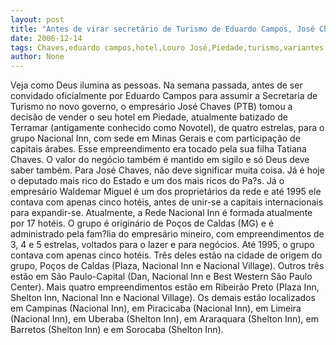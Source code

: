 ```yaml
---
layout: post
title: "Antes de virar secretário de Turismo de Eduardo Campos, José Chaves vendeu hotel da fam?lia em Piedade"
date: 2006-12-14
tags: Chaves,eduardo campos,hotel,Louro José,Piedade,turismo,variantes
author: None
---
```

Veja como Deus ilumina as pessoas. 
Na semana passada, antes de ser convidado oficialmente por Eduardo Campos para assumir a Secretaria de Turismo no novo governo, o empresário José Chaves (PTB) tomou a decisão de vender o seu hotel em Piedade, atualmente batizado de Terramar (antigamente conhecido como Novotel), de quatro estrelas, para o grupo Nacional Inn, com sede em Minas Gerais e com participação de capitais árabes. 
Esse empreendimento era tocado pela sua filha Tatiana Chaves.
O valor do negócio também é mantido em sigilo e só Deus deve saber também. Para José Chaves, não deve significar muita coisa. Já é hoje o deputado mais rico do Estado e um dos mais ricos do Pa?s.
Já o empresário Waldemar Miguel é um dos proprietários da rede e até 1995 ele contava com apenas cinco hotéis, antes de unir-se a capitais internacionais para expandir-se.
Atualmente, a Rede Nacional Inn é formada atualmente por 17 hotéis.
O grupo é originário de Poços de Caldas (MG) e é administrado pela fam?lia do empresário mineiro, com empreendimentos de 3, 4 e 5 estrelas, voltados para o lazer e para negócios. Até 1995, o grupo contava com apenas cinco hotéis.
Três deles estão na cidade de origem do grupo, Poços de Caldas (Plaza, Nacional Inn e Nacional Village).
Outros três estão em São Paulo-Capital (Dan, Nacional Inn e Best Western São Paulo Center).
Mais quatro empreendimentos estão em Ribeirão Preto (Plaza Inn, Shelton Inn, Nacional Inn e Nacional Village).
Os demais estão localizados em Campinas (Nacional Inn), em Piracicaba (Nacional Inn), em Limeira (Nacional Inn), em Uberaba (Shelton Inn), em Araraquara (Shelton Inn), em Barretos (Shelton Inn) e em Sorocaba (Shelton Inn). 